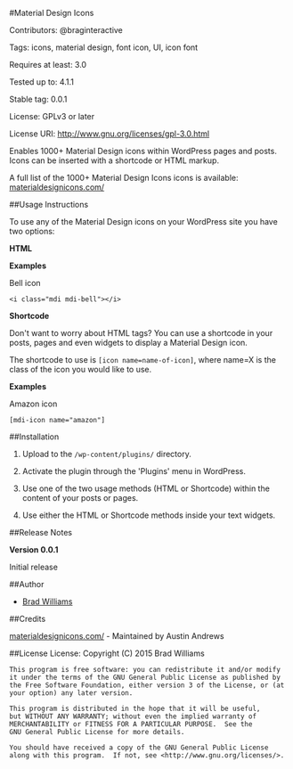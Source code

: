 #Material Design Icons

Contributors: @braginteractive

Tags: icons, material design, font icon, UI, icon font

Requires at least: 3.0

Tested up to: 4.1.1

Stable tag: 0.0.1

License: GPLv3 or later

License URI: http://www.gnu.org/licenses/gpl-3.0.html


Enables 1000+ Material Design icons within WordPress pages and posts. Icons can be inserted with a shortcode or HTML markup.

A full list of the 1000+ Material Design Icons icons is available: [materialdesignicons.com/](http://materialdesignicons.com/)

##Usage Instructions

To use any of the Material Design icons on your WordPress site you have two options:

__HTML__

**Examples**

Bell icon

`<i class="mdi mdi-bell"></i>`


__Shortcode__

Don't want to worry about HTML tags?  You can use a shortcode in your posts, pages and even widgets to display a Material Design icon.

The shortcode to use is `[icon name=name-of-icon]`, where name=X is the class of the icon you would like to use.

**Examples**

Amazon icon

`[mdi-icon name="amazon"]`

##Installation

1. Upload to the `/wp-content/plugins/` directory.

2. Activate the plugin through the 'Plugins' menu in WordPress.

3. Use one of the two usage methods (HTML or Shortcode) within the content of your posts or pages.   

4. Use either the HTML or Shortcode methods inside your text widgets.


##Release Notes

__Version 0.0.1__

Initial release



##Author

- [Brad Williams](http://braginteractive)

##Credits

[materialdesignicons.com/](http://materialdesignicons.com/) - Maintained by Austin Andrews

##License
License:
    Copyright (C) 2015 Brad Williams

    This program is free software: you can redistribute it and/or modify it under the terms of the GNU General Public License as published by the Free Software Foundation, either version 3 of the License, or (at your option) any later version.

    This program is distributed in the hope that it will be useful,
    but WITHOUT ANY WARRANTY; without even the implied warranty of
    MERCHANTABILITY or FITNESS FOR A PARTICULAR PURPOSE.  See the
    GNU General Public License for more details.

    You should have received a copy of the GNU General Public License
    along with this program.  If not, see <http://www.gnu.org/licenses/>.

